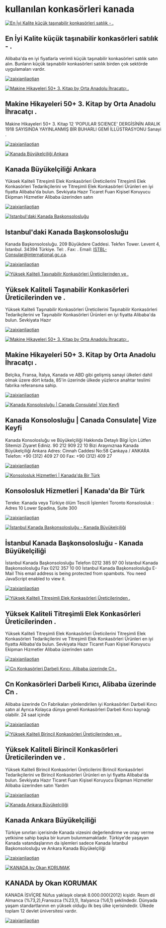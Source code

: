 # kullanılan konkasörleri kanada
<a href="https://mnn.zoosnet.net/LR/Chatpre.aspx?id=MNN94995150&p=https://topgrinding.com/" target="_blank">![En İyi Kalite küçük taşınabilir konkasörleri satılık - .](https://github.com/technlg/images/blob/main/27.jpg)</a>
## En İyi Kalite küçük taşınabilir konkasörleri satılık - .
Alibaba'da en iyi fiyatlarla verimli küçük taşınabilir konkasörleri satılık satın alın. Bunların küçük taşınabilir konkasörleri satılık birden çok sektörde uygulamaları vardır.
<a href="https://mnn.zoosnet.net/LR/Chatpre.aspx?id=MNN94995150&p=https://topgrinding.com/" target="_blank"><img src="https://github.com/technlg/images/raw/main/chat11.jpg" alt="zaixianliaotian"/></a><a href="//whatsapp.shibangsoft.com/WhatsApp.php" ><img src="https://github.com/technlg/images/raw/main/chat11.png" alt=""></a>
<a href="https://mnn.zoosnet.net/LR/Chatpre.aspx?id=MNN94995150&p=https://topgrinding.com/" target="_blank">![Makine Hikayeleri 50+ 3. Kitap by Orta Anadolu İhracatçı .](https://github.com/technlg/images/blob/main/37.jpg)</a>
## Makine Hikayeleri 50+ 3. Kitap by Orta Anadolu İhracatçı .
Makine Hikayeleri 50+ 3. Kitap 12 'POPULAR SCIENCE' DERGİSİNİN ARALIK 1918 SAYISINDA YAYINLANMIŞ BİR BUHARLI GEMİ İLLÜSTRASYONU Sanayi .
<a href="https://mnn.zoosnet.net/LR/Chatpre.aspx?id=MNN94995150&p=https://topgrinding.com/" target="_blank"><img src="https://github.com/technlg/images/raw/main/chat11.jpg" alt="zaixianliaotian"/></a><a href="//whatsapp.shibangsoft.com/WhatsApp.php" ><img src="https://github.com/technlg/images/raw/main/chat11.png" alt=""></a>
<a href="https://mnn.zoosnet.net/LR/Chatpre.aspx?id=MNN94995150&p=https://topgrinding.com/" target="_blank">![Kanada Büyükelçiliği Ankara](https://github.com/technlg/images/blob/main/64.jpg)</a>
## Kanada Büyükelçiliği Ankara
Yüksek Kaliteli Titreşimli Elek Konkasörleri Üreticilerini Titreşimli Elek Konkasörleri Tedarikçilerini ve Titreşimli Elek Konkasörleri Ürünleri en iyi fiyatta Alibaba'da bulun. Sevkiyata Hazır Ticaret Fuarı Kişisel Koruyucu Ekipman Hizmetler Alibaba üzerinden satın
<a href="https://mnn.zoosnet.net/LR/Chatpre.aspx?id=MNN94995150&p=https://topgrinding.com/" target="_blank"><img src="https://github.com/technlg/images/raw/main/chat11.jpg" alt="zaixianliaotian"/></a><a href="//whatsapp.shibangsoft.com/WhatsApp.php" ><img src="https://github.com/technlg/images/raw/main/chat11.png" alt=""></a>
<a href="https://mnn.zoosnet.net/LR/Chatpre.aspx?id=MNN94995150&p=https://topgrinding.com/" target="_blank">![Istanbul'daki Kanada Başkonsolosluğu](https://github.com/technlg/images/blob/main/55.jpg)</a>
## Istanbul'daki Kanada Başkonsolosluğu
Kanada Başkonsolosluğu. 209 Büyükdere Caddesi. Tekfen Tower. Levent 4, İstanbul. 34394 Türkiye. Tel: . Fax: . Email: ISTBL-Consular@international.gc.ca.
<a href="https://mnn.zoosnet.net/LR/Chatpre.aspx?id=MNN94995150&p=https://topgrinding.com/" target="_blank"><img src="https://github.com/technlg/images/raw/main/chat11.jpg" alt="zaixianliaotian"/></a><a href="//whatsapp.shibangsoft.com/WhatsApp.php" ><img src="https://github.com/technlg/images/raw/main/chat11.png" alt=""></a>
<a href="https://mnn.zoosnet.net/LR/Chatpre.aspx?id=MNN94995150&p=https://topgrinding.com/" target="_blank">![Yüksek Kaliteli Taşınabilir Konkasörleri Üreticilerinden ve .](https://github.com/technlg/images/blob/main/27.jpg)</a>
## Yüksek Kaliteli Taşınabilir Konkasörleri Üreticilerinden ve .
Yüksek Kaliteli Taşınabilir Konkasörleri Üreticilerini Taşınabilir Konkasörleri Tedarikçilerini ve Taşınabilir Konkasörleri Ürünleri en iyi fiyatta Alibaba'da bulun. Sevkiyata Hazır
<a href="https://mnn.zoosnet.net/LR/Chatpre.aspx?id=MNN94995150&p=https://topgrinding.com/" target="_blank"><img src="https://github.com/technlg/images/raw/main/chat11.jpg" alt="zaixianliaotian"/></a><a href="//whatsapp.shibangsoft.com/WhatsApp.php" ><img src="https://github.com/technlg/images/raw/main/chat11.png" alt=""></a>
<a href="https://mnn.zoosnet.net/LR/Chatpre.aspx?id=MNN94995150&p=https://topgrinding.com/" target="_blank">![Makine Hikayeleri 50+ 3. Kitap by Orta Anadolu İhracatçı .](https://github.com/technlg/images/blob/main/43.jpg)</a>
## Makine Hikayeleri 50+ 3. Kitap by Orta Anadolu İhracatçı .
Belçika, Fransa, İtalya, Kanada ve ABD gibi gelişmiş sanayi ülkeleri dahil olmak üzere dört kıtada, 85'in üzerinde ülkede yüzlerce anahtar teslimi fabrika referansına sahip.
<a href="https://mnn.zoosnet.net/LR/Chatpre.aspx?id=MNN94995150&p=https://topgrinding.com/" target="_blank"><img src="https://github.com/technlg/images/raw/main/chat11.jpg" alt="zaixianliaotian"/></a><a href="//whatsapp.shibangsoft.com/WhatsApp.php" ><img src="https://github.com/technlg/images/raw/main/chat11.png" alt=""></a>
<a href="https://mnn.zoosnet.net/LR/Chatpre.aspx?id=MNN94995150&p=https://topgrinding.com/" target="_blank">![Kanada Konsolosluğu | Canada Consulate| Vize Keyfi](https://github.com/technlg/images/blob/main/25.jpg)</a>
## Kanada Konsolosluğu | Canada Consulate| Vize Keyfi
Kanada Konsolosluğu ve Büyükelçiliği Hakkında Detaylı Bilgi İçin Lütfen Sitemizi Ziyaret Ediniz. 90 212 909 22 10 Bizi Arayınıznaa Kanada Büyükelçiliği Ankara Adres: Cinnah Caddesi No:58 Çankaya / ANKARA Telefon: +90 (312) 409 27 00 Fax: +90 (312) 409 27
<a href="https://mnn.zoosnet.net/LR/Chatpre.aspx?id=MNN94995150&p=https://topgrinding.com/" target="_blank"><img src="https://github.com/technlg/images/raw/main/chat11.jpg" alt="zaixianliaotian"/></a><a href="//whatsapp.shibangsoft.com/WhatsApp.php" ><img src="https://github.com/technlg/images/raw/main/chat11.png" alt=""></a>
<a href="https://mnn.zoosnet.net/LR/Chatpre.aspx?id=MNN94995150&p=https://topgrinding.com/" target="_blank">![Konsolosluk Hizmetleri | Kanada'da Bir Türk](https://github.com/technlg/images/blob/main/53.jpg)</a>
## Konsolosluk Hizmetleri | Kanada'da Bir Türk
Tereke: Kanada veya Türkiye ölüm Tescili İşlemleri Toronto Konsolosluk : Adres 10 Lower Spadina, Suite 300
<a href="https://mnn.zoosnet.net/LR/Chatpre.aspx?id=MNN94995150&p=https://topgrinding.com/" target="_blank"><img src="https://github.com/technlg/images/raw/main/chat11.jpg" alt="zaixianliaotian"/></a><a href="//whatsapp.shibangsoft.com/WhatsApp.php" ><img src="https://github.com/technlg/images/raw/main/chat11.png" alt=""></a>
<a href="https://mnn.zoosnet.net/LR/Chatpre.aspx?id=MNN94995150&p=https://topgrinding.com/" target="_blank">![İstanbul Kanada Başkonsolosluğu - Kanada Büyükelçiliği](https://github.com/technlg/images/blob/main/27.jpg)</a>
## İstanbul Kanada Başkonsolosluğu - Kanada Büyükelçiliği
İstanbul Kanada Başkonsolosluğu Telefon 0212 385 97 00 İstanbul Kanada Başkonsolosluğu Fax 0212 357 10 00 İstanbul Kanada Başkonsolosluğu E-Mail This email address is being protected from spambots. You need JavaScript enabled to view it.
<a href="https://mnn.zoosnet.net/LR/Chatpre.aspx?id=MNN94995150&p=https://topgrinding.com/" target="_blank"><img src="https://github.com/technlg/images/raw/main/chat11.jpg" alt="zaixianliaotian"/></a><a href="//whatsapp.shibangsoft.com/WhatsApp.php" ><img src="https://github.com/technlg/images/raw/main/chat11.png" alt=""></a>
<a href="https://mnn.zoosnet.net/LR/Chatpre.aspx?id=MNN94995150&p=https://topgrinding.com/" target="_blank">![Yüksek Kaliteli Titreşimli Elek Konkasörleri Üreticilerinden .](https://github.com/technlg/images/blob/main/41.jpg)</a>
## Yüksek Kaliteli Titreşimli Elek Konkasörleri Üreticilerinden .
Yüksek Kaliteli Titreşimli Elek Konkasörleri Üreticilerini Titreşimli Elek Konkasörleri Tedarikçilerini ve Titreşimli Elek Konkasörleri Ürünleri en iyi fiyatta Alibaba'da bulun. Sevkiyata Hazır Ticaret Fuarı Kişisel Koruyucu Ekipman Hizmetler Alibaba üzerinden satın
<a href="https://mnn.zoosnet.net/LR/Chatpre.aspx?id=MNN94995150&p=https://topgrinding.com/" target="_blank"><img src="https://github.com/technlg/images/raw/main/chat11.jpg" alt="zaixianliaotian"/></a><a href="//whatsapp.shibangsoft.com/WhatsApp.php" ><img src="https://github.com/technlg/images/raw/main/chat11.png" alt=""></a>
<a href="https://mnn.zoosnet.net/LR/Chatpre.aspx?id=MNN94995150&p=https://topgrinding.com/" target="_blank">![Cn Konkasörleri Darbeli Kırıcı, Alibaba üzerinde Cn .](https://github.com/technlg/images/blob/main/37.jpg)</a>
## Cn Konkasörleri Darbeli Kırıcı, Alibaba üzerinde Cn .
Alibaba üzerinde Cn Fabrikaları yönlendirilen iyi Konkasörleri Darbeli Kırıcı satın al Ayrıca Kolayca dünya geneli Konkasörleri Darbeli Kırıcı kaynağı olabilir. 24 saat içinde
<a href="https://mnn.zoosnet.net/LR/Chatpre.aspx?id=MNN94995150&p=https://topgrinding.com/" target="_blank"><img src="https://github.com/technlg/images/raw/main/chat11.jpg" alt="zaixianliaotian"/></a><a href="//whatsapp.shibangsoft.com/WhatsApp.php" ><img src="https://github.com/technlg/images/raw/main/chat11.png" alt=""></a>
<a href="https://mnn.zoosnet.net/LR/Chatpre.aspx?id=MNN94995150&p=https://topgrinding.com/" target="_blank">![Yüksek Kaliteli Birincil Konkasörleri Üreticilerinden ve .](https://github.com/technlg/images/blob/main/39.jpg)</a>
## Yüksek Kaliteli Birincil Konkasörleri Üreticilerinden ve .
Yüksek Kaliteli Birincil Konkasörleri Üreticilerini Birincil Konkasörleri Tedarikçilerini ve Birincil Konkasörleri Ürünleri en iyi fiyatta Alibaba'da bulun. Sevkiyata Hazır Ticaret Fuarı Kişisel Koruyucu Ekipman Hizmetler Alibaba üzerinden satın Yardım
<a href="https://mnn.zoosnet.net/LR/Chatpre.aspx?id=MNN94995150&p=https://topgrinding.com/" target="_blank"><img src="https://github.com/technlg/images/raw/main/chat11.jpg" alt="zaixianliaotian"/></a><a href="//whatsapp.shibangsoft.com/WhatsApp.php" ><img src="https://github.com/technlg/images/raw/main/chat11.png" alt=""></a>
<a href="https://mnn.zoosnet.net/LR/Chatpre.aspx?id=MNN94995150&p=https://topgrinding.com/" target="_blank">![Kanada Ankara Büyükelçiliği](https://github.com/technlg/images/blob/main/1.jpg)</a>
## Kanada Ankara Büyükelçiliği
Türkiye sınırları içerisinde Kanada vizesini değerlendirme ve onay verme yetkisine sahip başka bir kurum bulunmamaktadır. Türkiye'de yaşayan Kanada vatandaşlarının da işlemleri sadece Kanada İstanbul Başkonsolosluğu ve Ankara Kanada Büyükelçiliği
<a href="https://mnn.zoosnet.net/LR/Chatpre.aspx?id=MNN94995150&p=https://topgrinding.com/" target="_blank"><img src="https://github.com/technlg/images/raw/main/chat11.jpg" alt="zaixianliaotian"/></a><a href="//whatsapp.shibangsoft.com/WhatsApp.php" ><img src="https://github.com/technlg/images/raw/main/chat11.png" alt=""></a>
<a href="https://mnn.zoosnet.net/LR/Chatpre.aspx?id=MNN94995150&p=https://topgrinding.com/" target="_blank">![KANADA by Okan KORUMAK](https://github.com/technlg/images/blob/main/55.jpg)</a>
## KANADA by Okan KORUMAK
KANADA İSVİÇRE Nüfus yaklaşık olarak 8.000.000(2012) kişidir. Resm dil Almanca (%73,2),Fransızca (%23,1), İtalyanca (%6,1) şeklindedir. Dünyada yaşam standartlarının en yüksek olduğu ilk beş ülke içerisindedir. Ülkede toplam 12 devlet üniversitesi vardır.
<a href="https://mnn.zoosnet.net/LR/Chatpre.aspx?id=MNN94995150&p=https://topgrinding.com/" target="_blank"><img src="https://github.com/technlg/images/raw/main/chat11.jpg" alt="zaixianliaotian"/></a><a href="//whatsapp.shibangsoft.com/WhatsApp.php" ><img src="https://github.com/technlg/images/raw/main/chat11.png" alt=""></a>
